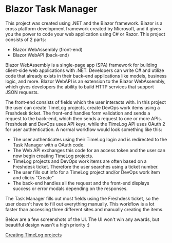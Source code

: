 # Blazor Task Manager

This project was created using .NET and the Blazor framework. 
Blazor is a cross platform development framework created by Microsoft, and it gives you the power to code your web application using C# or Razor. 
This project consists of 2 parts: 
- Blazor WebAssembly (front-end) 
- Blazor WebAPI (back-end) 

Blazor WebAssembly is a single-page app (SPA) framework for building client-side web applications with .NET. Developers can write C# and utilize code that already exists in their back-end applications like models, business logic, and more. 
Blazor WebAPI is an extension to the Blazor WebAssembly, which gives developers the ability to build HTTP services that support JSON requests. 

The front-end consists of fields which the user interacts with. In this project the user can create TimeLog projects, create DevOps work items using a Freshdesk ticket. The front-end handles form validation and sends a request to the back-end, which then sends a request to one or more APIs. 
Freshdesk and DevOps uses API keys, while the TimeLog API uses OAuth 2 for user authentication. 
A normal workflow would look something like this: 
- The user authenticates using their TimeLog login and is redirected to the Task Manager with a OAuth code. 
- The Web API exchanges this code for an access token and the user can now begin creating TimeLog projects. 
- TimeLog projects and DevOps work items are often based on a Freshdesk ticket. Therefore the user searches using a ticket number. 
- The user fills out info for a TimeLog project and/or DevOps work item and clicks "Create" 
- The back-end handles all the request and the front-end displays success or error modals depending on the responses.

The Task Manager fills out most fields using the Freshdesk ticket, so the user doesn't have to fill out everything manually.
This workflow is a lot faster than accessing three different sites and manually creating the items. 

Below are a few screenshots of the UI. The UI won't win any awards, but beautiful design wasn't a high priority :) 

[Creating TimeLog projects](/CreateProject.PNG)
